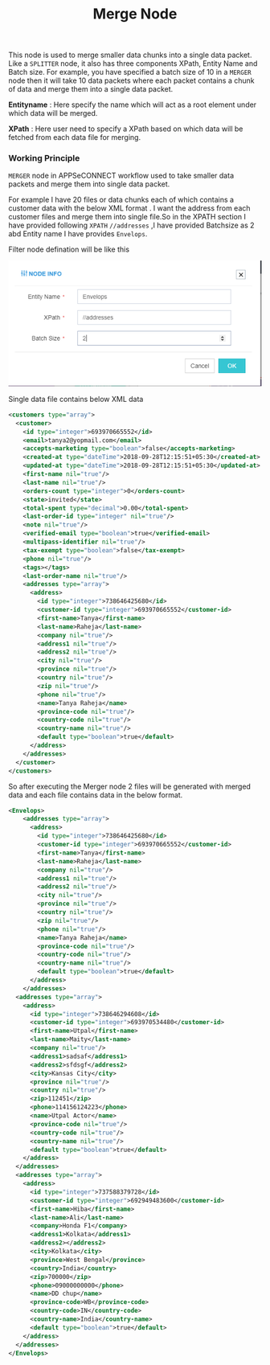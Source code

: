 ﻿---
title: "Merge Node"
toc: true
tag: developers
category: "Workflow"
menus: 
    nodeandlinks:
        icon: fa fa-link
        title: "Working with Merger" 
        identifier: nodemerger
---
This node is used to merge smaller data chunks into a single data packet. Like a `SPLITTER` node, it also has three components XPath, Entity Name and Batch size. For example, you have specified a batch size of 10 in a `MERGER` node then it will take 10 data packets where each packet contains a chunk of data and merge them into a single data packet.

**Entityname** : Here specify the name which will act as a root element under which data will be merged.

**XPath** : Here user need to specify a XPath based on which data will be fetched from each data file for merging.

### Working Principle

`MERGER` node in APPSeCONNECT workflow used to take smaller data packets and merge them into single data packet.

For example I have 20 files or data chunks each of which contains a customer data with the below XML format . I want the address from each customer files and merge them into single file.So in the XPATH section I have provided 
following `XPATH` `//addresses` ,I have provided Batchsize as 2 abd Entity name I have provides `Envelops`.

Filter node defination  will be like this

![Merger](/staticfiles/workflow-management/media/Merger/Merger.PNG)

Single data file contains below XML data

``` XML
<customers type="array">
  <customer>
    <id type="integer">693970665552</id>
    <email>tanya2@yopmail.com</email>
    <accepts-marketing type="boolean">false</accepts-marketing>
    <created-at type="dateTime">2018-09-28T12:15:51+05:30</created-at>
    <updated-at type="dateTime">2018-09-28T12:15:51+05:30</updated-at>
    <first-name nil="true"/>
    <last-name nil="true"/>
    <orders-count type="integer">0</orders-count>
    <state>invited</state>
    <total-spent type="decimal">0.00</total-spent>
    <last-order-id type="integer" nil="true"/>
    <note nil="true"/>
    <verified-email type="boolean">true</verified-email>
    <multipass-identifier nil="true"/>
    <tax-exempt type="boolean">false</tax-exempt>
    <phone nil="true"/>
    <tags></tags>
    <last-order-name nil="true"/>
    <addresses type="array">
      <address>
        <id type="integer">738646425680</id>
        <customer-id type="integer">693970665552</customer-id>
        <first-name>Tanya</first-name>
        <last-name>Raheja</last-name>
        <company nil="true"/>
        <address1 nil="true"/>
        <address2 nil="true"/>
        <city nil="true"/>
        <province nil="true"/>
        <country nil="true"/>
        <zip nil="true"/>
        <phone nil="true"/>
        <name>Tanya Raheja</name>
        <province-code nil="true"/>
        <country-code nil="true"/>
        <country-name nil="true"/>
        <default type="boolean">true</default>
      </address>
    </addresses>
  </customer>
</customers>
```

So after executing the Merger node 2 files will be generated with merged data and each file contains data in the below format.

``` XML
<Envelops>
    <addresses type="array">
      <address>
        <id type="integer">738646425680</id>
        <customer-id type="integer">693970665552</customer-id>
        <first-name>Tanya</first-name>
        <last-name>Raheja</last-name>
        <company nil="true"/>
        <address1 nil="true"/>
        <address2 nil="true"/>
        <city nil="true"/>
        <province nil="true"/>
        <country nil="true"/>
        <zip nil="true"/>
        <phone nil="true"/>
        <name>Tanya Raheja</name>
        <province-code nil="true"/>
        <country-code nil="true"/>
        <country-name nil="true"/>
        <default type="boolean">true</default>
      </address>
    </addresses>
  <addresses type="array">
    <address>
      <id type="integer">738646294608</id>
      <customer-id type="integer">693970534480</customer-id>
      <first-name>Utpal</first-name>
      <last-name>Maity</last-name>
      <company nil="true"/>
      <address1>sadsaf</address1>
      <address2>sfdsgf</address2>
      <city>Kansas City</city>
      <province nil="true"/>
      <country nil="true"/>
      <zip>112451</zip>
      <phone>114156124223</phone>
      <name>Utpal Actor</name>
      <province-code nil="true"/>
      <country-code nil="true"/>
      <country-name nil="true"/>
      <default type="boolean">true</default>
    </address>
  </addresses>
  <addresses type="array">
    <address>
      <id type="integer">737588379728</id>
      <customer-id type="integer">692949483600</customer-id>
      <first-name>Hiba</first-name>
      <last-name>Ali</last-name>
      <company>Honda F1</company>
      <address1>Kolkata</address1>
      <address2></address2>
      <city>Kolkata</city>
      <province>West Bengal</province>
      <country>India</country>
      <zip>700000</zip>
      <phone>09000000000</phone>
      <name>DD chup</name>
      <province-code>WB</province-code>
      <country-code>IN</country-code>
      <country-name>India</country-name>
      <default type="boolean">true</default>
    </address>
  </addresses>
</Envelops>

```